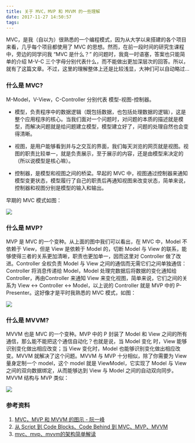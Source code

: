 ```yaml
---
title: 关于 MVC，MVP 和 MVVM 的一些理解
date: 2017-11-27 14:50:57
tags:
---
```


MVC，是我（自以为）很熟悉的一个编程模式，因为从大学以来搭建的各个项目来看，几乎每个项目都使用了 MVC 的思想。然而，在前一段时间的研究生课程中，旁边的同学问我 “MVC 是什么？” 的问题时，我竟一时语塞，答案也只能简单的介绍 M-V-C 三个字母分别代表什么，而不能做出更加深层次的回答。所以，就有了这篇文章。不过，这里的理解整体上还是比较浅显，大神们可以自动略过...

### 什么是 MVC?

M-Model，V-View，C-Controller 分别代表 模型-视图-控制器。

- 模型，负责程序中的数据逻辑（既包括数据，也包括处理数据的逻辑），这是整个应用程序的核心。当我们面对一个问题时，对问题的本质的描述就是模型，而解决问题就是给问题建立模型，模型建立好了，问题的处理自然也会变得清晰。

- 视图，是用户能够看到并与之交互的界面，我们每天浏览的网页就是视图。视图的职责比较单一，就是负责展示，至于展示的内容，还是由模型来决定的（所以说模型是核心嘛）。

- 控制器，是模型和视图之间的桥梁。早起的 MVC 中，视图通过控制器来通知模型变更状态，模型履行了自己的职责后再通知视图来改变状态，简单来说，控制器和视图分别是模型的输入和输出。

早期的 MVC 模式如图：

![](http://www.ruanyifeng.com/blogimg/asset/2015/bg2015020105.png)

### 什么是 MVP?

MVP 是 MVC 的一个变种。从上面的图中我们可以看出，在 MVC 中，Model 不依赖于 View，但是 View 是依赖于 Model 的，切断 Model 与 View 的联系，能够使得三者的关系更加清晰，职责也更加单一，因而这里对 Controller 做了改进。Controller 全权负责 Model 与 View 之间的通信而无需它们之间单独通信：Controller 将消息传递给 Model，Model 处理完数据后将数据的变化通知给 Controller，再由Controller 来通知 View 来变化视图，简单来说，它们之间的关系为  View <-> Controller <-> Model，以上说的 Controller 就是 MVP 中的 P-Presenter。这好像才是平时我熟悉的 MVC 模式，如图：

![](http://www.ruanyifeng.com/blogimg/asset/2015/bg2015020109.png)

### 什么是 MVVM?

MVVM 也是 MVC 的一个变种。MVP 中的 P 封装了 Model 和 View 之间的所有通信，那么能不能把这个通信自动化？也就是说，当 Model 变化 时，View 能够识别变化做出相应改变；当 View 变化时，Model 也能够识别变化做出相应改变。MVVM 就解决了这个问题。MVVM 与 MVP 十分相似，除了你需要为 View 量身定制一个 model，这个 model 就是 ViewModel，它实现了 Model 与 View 之间的双向数据绑定，从而能够达到 View 与 Model 之间的自动双向同步。MVVM 结构与 MVP 类似：

![](http://www.ruanyifeng.com/blogimg/asset/2015/bg2015020110.png)


### 参考资料
1. [MVC，MVP 和 MVVM 的图示 - 阮一峰](http://www.ruanyifeng.com/blog/2015/02/mvcmvp_mvvm.html)
2. [从 Script 到 Code Blocks、Code Behind 到 MVC、MVP、MVVM](http://www.cnblogs.com/indream/p/3602348.html)
3. [mvc、mvp、mvvm的架构简单解读](https://zhuanlan.zhihu.com/p/26287306)